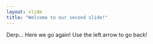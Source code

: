 ```yaml
---
layout: slide
title: "Welcome to our second slide!"
---
```

Derp... Here we go again!
Use the left arrow to go back!
